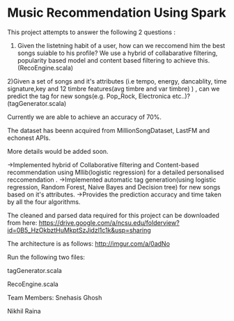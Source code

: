 # Music Recommendation Using Spark

This project attempts to answer the following 2 questions :

1) Given the listetning habit of a user, how can we reccomend him the best songs suiable to his profile?
We use a hybrid of collabarative filtering, popularity based model and content based filtering to achieve this.
(RecoEngine.scala)


2)Given a set of songs and it's attributes (i.e tempo, energy, dancablity, time signature,key and 12 timbre features(avg timbre and var timbre) ) , can we predict the tag for new songs(e.g. Pop_Rock, Electronica etc..)?
(tagGenerator.scala)

Currently we are able to achieve an accuracy of 70%.

The dataset has beenn acquired from MillionSongDataset, LastFM and echonest APIs.

More details would be added soon.

->Implemented hybrid of Collaborative filtering and Content-based recommendation using Mllib(logistic regression) for a detailed personalised reccomendation .
->Implemented automatic tag generation(using logistic regression, Random Forest, Naive Bayes and Decision tree) for new songs based on it's attributes.
->Provides the prediction accuracy and time taken by all the four algorithms.

The cleaned and parsed data required for this project can be downloaded from here:
https://drive.google.com/a/ncsu.edu/folderview?id=0B5_HzOkbztHuMkptSzJidzl1c1k&usp=sharing

The architecture is as follows:
http://imgur.com/a/0adNo

Run the following two files:

tagGenerator.scala

RecoEngine.scala

Team Members:
Snehasis Ghosh

Nikhil Raina
